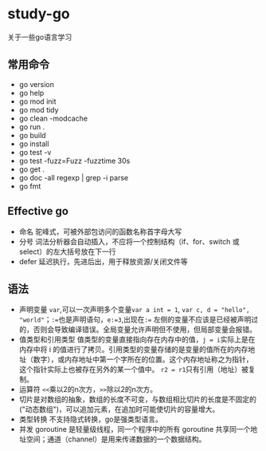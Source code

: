 # study-go

关于一些go语言学习

## 常用命令

- go version
- go help
- go mod init
- go mod tidy
- go clean -modcache
- go run .
- go build
- go install
- go test -v
- go test -fuzz=Fuzz -fuzztime 30s
- go get .
- go doc -all regexp | grep -i parse
- go fmt

## Effective go

- 命名 驼峰式，可被外部包访问的函数名称首字母大写
- 分号 词法分析器会自动插入，不应将一个控制结构（if、for、switch 或 select）的左大括号放在下一行
- defer 延迟执行，先进后出，用于释放资源/关闭文件等

## 语法

- 声明变量 `var`,可以一次声明多个变量`var a int = 1`, `var c, d = "hello", "world"`；`:=`也是声明语句，`e:=3`,出现在`:=`
  左侧的变量不应该是已经被声明过的，否则会导致编译错误。全局变量允许声明但不使用，但局部变量会报错。
- 值类型和引用类型 值类型的变量直接指向存在内存中的值，`j = i`实际上是在内存中将 i
  的值进行了拷贝。引用类型的变量存储的是变量的值所在的内存地址（数字），或内存地址中第一个字所在的位置。这个内存地址称之为指针，这个指针实际上也被存在另外的某一个值中。 `r2 = r1`只有引用（地址）被复制。
- 运算符 `<<`乘以2的n次方，`>>`除以2的n次方。
- 切片是对数组的抽象，数组的长度不可变，与数组相比切片的长度是不固定的("动态数组")，可以追加元素，在追加时可能使切片的容量增大。
- 类型转换 不支持隐式转换，go是强类型语言。
- 并发 goroutine 是轻量级线程，同一个程序中的所有 goroutine 共享同一个地址空间；通道（channel）是用来传递数据的一个数据结构。

